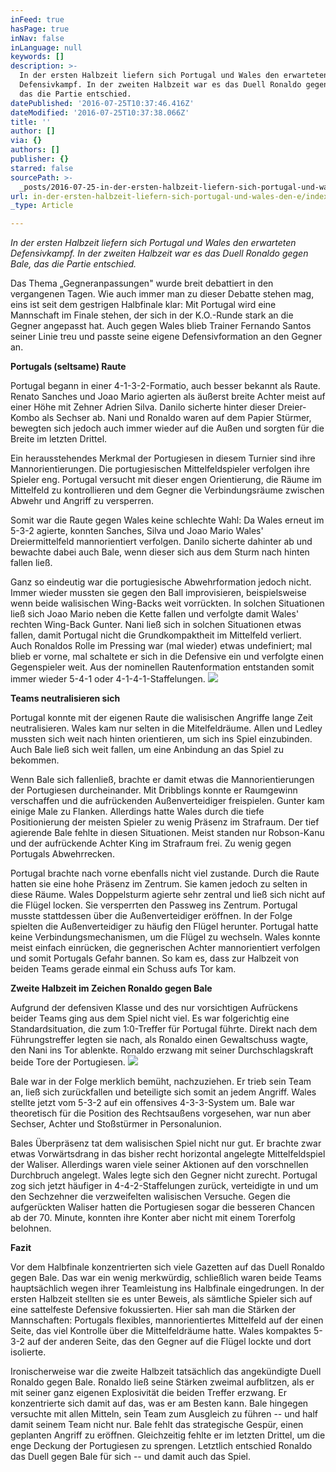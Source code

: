 ```yaml
---
inFeed: true
hasPage: true
inNav: false
inLanguage: null
keywords: []
description: >-
  In der ersten Halbzeit liefern sich Portugal und Wales den erwarteten
  Defensivkampf. In der zweiten Halbzeit war es das Duell Ronaldo gegen Bale,
  das die Partie entschied.
datePublished: '2016-07-25T10:37:46.416Z'
dateModified: '2016-07-25T10:37:38.066Z'
title: ''
author: []
via: {}
authors: []
publisher: {}
starred: false
sourcePath: >-
  _posts/2016-07-25-in-der-ersten-halbzeit-liefern-sich-portugal-und-wales-den-e.md
url: in-der-ersten-halbzeit-liefern-sich-portugal-und-wales-den-e/index.html
_type: Article

---
```

_In der ersten Halbzeit liefern sich Portugal und Wales den erwarteten Defensivkampf. In der zweiten Halbzeit war es das Duell Ronaldo gegen Bale, das die Partie entschied._

Das Thema „Gegneranpassungen" wurde breit debattiert in den vergangenen Tagen. Wie auch immer man zu dieser Debatte stehen mag, eins ist seit dem gestrigen Halbfinale klar: Mit Portugal wird eine Mannschaft im Finale stehen, der sich in der K.O.-Runde stark an die Gegner angepasst hat. Auch gegen Wales blieb Trainer Fernando Santos seiner Linie treu und passte seine eigene Defensivformation an den Gegner an.

**Portugals (seltsame) Raute**

Portugal begann in einer 4-1-3-2-Formatio, auch besser bekannt als Raute. Renato Sanches und Joao Mario agierten als äußerst breite Achter meist auf einer Höhe mit Zehner Adrien Silva. Danilo sicherte hinter dieser Dreier-Kombo als Sechser ab. Nani und Ronaldo waren auf dem Papier Stürmer, bewegten sich jedoch auch immer wieder auf die Außen und sorgten für die Breite im letzten Drittel.

Ein herausstehendes Merkmal der Portugiesen in diesem Turnier sind ihre Mannorientierungen. Die portugiesischen Mittelfeldspieler verfolgen ihre Spieler eng. Portugal versucht mit dieser engen Orientierung, die Räume im Mittelfeld zu kontrollieren und dem Gegner die Verbindungsräume zwischen Abwehr und Angriff zu versperren. 

Somit war die Raute gegen Wales keine schlechte Wahl: Da
Wales erneut im 5-3-2 agierte, konnten Sanches, Silva und Joao Mario
Wales' Dreiermittelfeld mannorientiert verfolgen. Danilo sicherte
dahinter ab und bewachte dabei auch Bale, wenn dieser sich aus dem
Sturm nach hinten fallen ließ.

Ganz so eindeutig war die portugiesische Abwehrformation jedoch nicht. Immer wieder mussten sie gegen den Ball improvisieren, beispielsweise wenn beide walisischen Wing-Backs weit vorrückten. In solchen Situationen ließ sich Joao Mario neben die Kette fallen und verfolgte damit Wales' rechten Wing-Back Gunter. Nani ließ sich in solchen Situationen etwas fallen, damit Portugal nicht die Grundkompaktheit im Mittelfeld verliert. Auch Ronaldos Rolle im Pressing war (mal wieder) etwas undefiniert; mal blieb er vorne, mal schaltete er sich in die Defensive ein und verfolgte einen Gegenspieler weit. Aus der nominellen Rautenformation entstanden somit immer wieder 5-4-1 oder 4-1-4-1-Staffelungen.
![](https://the-grid-user-content.s3-us-west-2.amazonaws.com/f7253586-8204-4da6-b858-d54754c7489f.png)

**Teams neutralisieren sich**

Portugal konnte mit der eigenen Raute die walisischen Angriffe lange Zeit neutralisieren. Wales kam nur selten in die Mitelfeldräume. Allen und Ledley mussten sich weit nach hinten orientieren, um sich ins Spiel einzubinden. Auch Bale ließ sich weit fallen, um eine Anbindung an das Spiel zu bekommen.

Wenn Bale sich fallenließ, brachte er damit etwas die Mannorientierungen der Portugiesen durcheinander. Mit Dribblings konnte er Raumgewinn verschaffen und die aufrückenden Außenverteidiger freispielen. Gunter kam einige Male zu Flanken. Allerdings hatte Wales durch die tiefe Positionierung der meisten Spieler zu wenig Präsenz im Strafraum. Der tief agierende Bale fehlte in diesen Situationen. Meist standen nur Robson-Kanu und der aufrückende Achter King im Strafraum frei. Zu wenig gegen Portugals Abwehrrecken.

Portugal brachte nach vorne ebenfalls nicht viel zustande. Durch die Raute hatten sie eine hohe Präsenz im Zentrum. Sie kamen jedoch zu selten in diese Räume. Wales Doppelsturm agierte sehr zentral und ließ sich nicht auf die Flügel locken. Sie versperrten den Passweg ins Zentrum. Portugal musste stattdessen über die Außenverteidiger eröffnen. In der Folge spielten die Außenverteidiger zu häufig den Flügel herunter. Portugal hatte keine Verbindungsmechanismen, um die Flügel zu wechseln. Wales konnte meist einfach einrücken, die gegnerischen Achter mannorientiert verfolgen und somit Portugals Gefahr bannen. So kam es, dass zur Halbzeit von beiden Teams gerade einmal ein Schuss aufs Tor kam.

**Zweite Halbzeit im Zeichen Ronaldo gegen Bale**

Aufgrund der defensiven Klasse und des nur vorsichtigen Aufrückens beider Teams ging aus dem Spiel nicht viel. Es war folgerichtig eine Standardsituation, die zum 1:0-Treffer für Portugal führte. Direkt nach dem Führungstreffer legten sie nach, als Ronaldo einen Gewaltschuss wagte, den Nani ins Tor ablenkte. Ronaldo erzwang mit seiner Durchschlagskraft beide Tore der Portugiesen.
![](https://the-grid-user-content.s3-us-west-2.amazonaws.com/46a0c646-7d88-4a8e-8db1-e7afd804d0ac.png)

Bale war in der Folge merklich bemüht, nachzuziehen. Er trieb sein Team an, ließ sich zurückfallen und beteiligte sich somit an jedem Angriff. Wales stellte jetzt vom 5-3-2 auf ein offensives 4-3-3-System um. Bale war theoretisch für die Position des Rechtsaußens vorgesehen, war nun aber Sechser, Achter und Stoßstürmer in Personalunion.

Bales Überpräsenz tat dem walisischen Spiel nicht nur gut. Er brachte zwar etwas Vorwärtsdrang in das bisher recht horizontal angelegte Mittelfeldspiel der Waliser. Allerdings waren viele seiner Aktionen auf den vorschnellen Durchbruch angelegt. Wales legte sich den Gegner nicht zurecht. Portugal zog sich jetzt häufiger in 4-4-2-Staffelungen zurück, verteidigte in und um den Sechzehner die verzweifelten walisischen Versuche. Gegen die aufgerückten Waliser hatten die Portugiesen sogar die besseren Chancen ab der 70\. Minute, konnten ihre Konter aber nicht mit einem Torerfolg belohnen. 

**Fazit**

Vor dem Halbfinale konzentrierten sich viele Gazetten auf das Duell Ronaldo gegen Bale. Das war ein wenig merkwürdig, schließlich waren beide Teams hauptsächlich wegen ihrer Teamleistung ins Halbfinale eingedrungen. In der ersten Halbzeit stellten sie es unter Beweis, als sämtliche Spieler sich auf eine sattelfeste Defensive fokussierten. Hier sah man die Stärken der Mannschaften: Portugals flexibles, mannorientiertes Mittelfeld auf der einen Seite, das viel Kontrolle über die Mittelfeldräume hatte. Wales kompaktes 5-3-2 auf der anderen Seite, das den Gegner auf die Flügel lockte und dort isolierte.

Ironischerweise war die zweite Halbzeit tatsächlich das angekündigte Duell Ronaldo gegen Bale. Ronaldo ließ seine Stärken zweimal aufblitzen, als er mit seiner ganz eigenen Explosivität die beiden Treffer erzwang. Er konzentrierte sich damit auf das, was er am Besten kann. Bale hingegen versuchte mit allen Mitteln, sein Team zum Ausgleich zu führen -- und half damit seinem Team nicht nur. Bale fehlt das strategische Gespür, einen geplanten Angriff zu eröffnen. Gleichzeitig fehlte er im letzten Drittel, um die enge Deckung der Portugiesen zu sprengen. Letztlich entschied Ronaldo das Duell gegen Bale für sich -- und damit auch das Spiel.